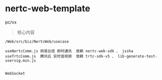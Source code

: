 # nertc-web-template
 pc/vx

> 核心内容

```
/Web/src/biz/NertcWeb/usecase

useNertcComm.js 网易云信 即时通讯  依赖 nertc-web-sdk 、 jssha
useTrtcComm.js  腾讯云 实时音视频  依赖 trtc-sdk-v5 、 lib-generate-test-usersig.min.js


WebSocket
```

